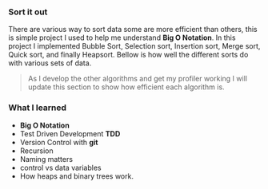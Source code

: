 ### Sort it out

There are various way to sort data some are more efficient than others, this is simple project I used to help me understand **Big O Notation**. In this project I implemented Bubble Sort, Selection sort, Insertion sort, Merge sort, Quick sort, and finally Heapsort. Bellow is how well the different sorts do with various sets of data.

> As I develop the other algorithms and get my profiler working I will update this section to show how efficient each algorithm is.

### What I learned

- **Big O Notation**
- Test Driven Development **TDD**
- Version Control with **git**
- Recursion
- Naming matters
- control vs data variables
- How heaps and binary trees work.